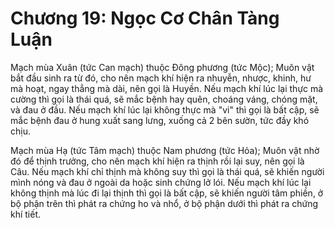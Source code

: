 # Chương 19: Ngọc Cơ Chân Tàng Luận

Mạch mùa Xuân (tức Can mạch) thuộc Đông phương (tức Mộc); Muôn vật bắt đầu sinh
ra từ đó, cho nên mạch khí hiện ra nhuyễn, nhược, khinh, hư mà hoạt, ngay thẳng
mà dài, nên gọi là Huyền. Nếu mạch khí lúc lại thực mà cường thì gọi là thái quá,
sẽ mắc bệnh hay quên, choáng váng, chóng mặt, và đau ở đầu. Nếu mạch khí lúc lại
không thực mà "vi" thì gọi là bất cập, sẽ mắc bệnh đau ở hung xuất sang lưng,
xuống cả 2 bên sườn, tức đầy khó chịu.

Mạch mùa Hạ (tức Tâm mạch) thuộc Nam phương (tức Hỏa); Muôn vật nhờ đó để thịnh
trưởng, cho nên mạch khí hiện ra thịnh rồi lại suy, nên gọi là Câu. Nếu mạch khí
chỉ thịnh mà không suy thì gọi là thái quá, sẽ khiến người mình nóng và đau ở
ngoài da hoặc sinh chứng lở lói. Nếu mạch khí lúc lại không thịnh mà lúc đi lại
thịnh thì gọi là bất cập, sẽ khiến người tâm phiền, ở bộ phận trên thì phát ra
chứng ho và nhổ, ở bộ phận dưới thì phát ra chứng khí tiết.
